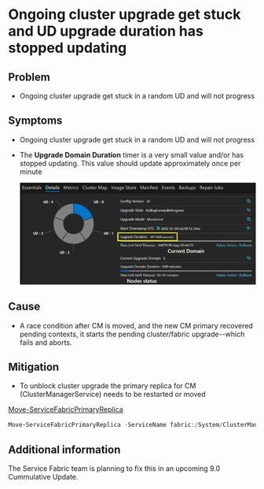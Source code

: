 # Ongoing cluster upgrade get stuck and UD upgrade duration has stopped updating

## Problem

- Ongoing cluster upgrade get stuck in a random UD and will not progress

## Symptoms

- Ongoing cluster upgrade get stuck in a random UD and will not progress
- The **Upgrade Domain Duration** timer is a very small value and/or has stopped updating.  This value should update approximately once per minute

    ![Cluster upgrade timers](../media/ClusterUpgradeTimerStuck.png)

## Cause

- A race condition after CM is moved, and the new CM primary recovered pending contexts, it starts the pending cluster/fabric upgrade--which fails and aborts.

## Mitigation

- To unblock cluster upgrade the primary replica for CM (ClusterManagerService) needs to be restarted or moved

[Move-ServiceFabricPrimaryReplica](https://docs.microsoft.com/en-us/powershell/module/servicefabric/move-servicefabricprimaryreplica?msclkid=47ef7b40cfa711ec9442ebda21d7a8f2&view=azureservicefabricps)

```powershell
Move-ServiceFabricPrimaryReplica -ServiceName fabric:/System/ClusterManagerService -PartitionId 00000000-0000-0000-0000-000000002000
```

## Additional information

The Service Fabric team is planning to fix this in an upcoming 9.0 Cummulative Update.

